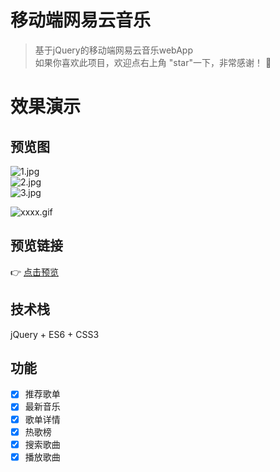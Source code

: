 # 移动端网易云音乐

>基于jQuery的移动端网易云音乐webApp              
如果你喜欢此项目，欢迎点右上角 "star"一下，非常感谢！ 🤞

# 效果演示
## 预览图
![1.jpg](https://i.loli.net/2018/09/06/5b90e0c72e288.jpg)          
![2.jpg](https://i.loli.net/2018/09/06/5b90e0f4b3b71.jpg)          
![3.jpg](https://i.loli.net/2018/09/06/5b90e16512d04.jpg) 

![xxxx.gif](https://i.loli.net/2018/09/12/5b98718ab1799.gif)          

## 预览链接
👉 [点击预览](https://harry0071.github.io/cloud-music/)

## 技术栈
jQuery + ES6 + CSS3

## 功能
- [x] 推荐歌单
- [x] 最新音乐
- [x] 歌单详情
- [x] 热歌榜
- [x] 搜索歌曲
- [x] 播放歌曲